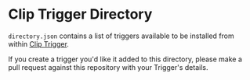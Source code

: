 # Clip Trigger Directory

`directory.json` contains a list of triggers available to be installed from within [Clip Trigger](http://clip.smallcity.ca).

If you create a trigger you'd like it added to this directory, please make a pull request against this repository with your Trigger's details.
